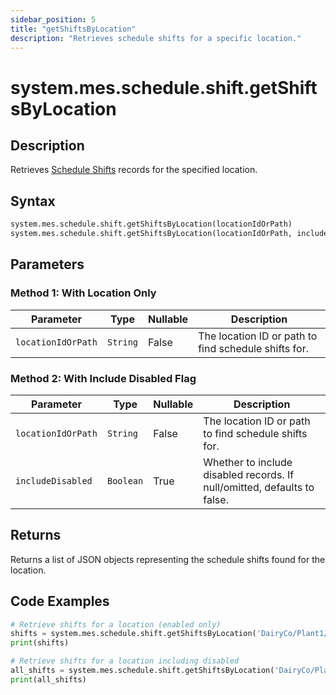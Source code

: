 ```yaml
---
sidebar_position: 5
title: "getShiftsByLocation"
description: "Retrieves schedule shifts for a specific location."
---
```


# system.mes.schedule.shift.getShiftsByLocation

## Description

Retrieves [Schedule Shifts](../../data-model/schedule-shift-model/schedule-shift) records for the specified location.

## Syntax

```python
system.mes.schedule.shift.getShiftsByLocation(locationIdOrPath)
system.mes.schedule.shift.getShiftsByLocation(locationIdOrPath, includeDisabled)
```

## Parameters

### Method 1: With Location Only

| Parameter          | Type     | Nullable | Description                                          |
|--------------------|----------|----------|------------------------------------------------------|
| `locationIdOrPath` | `String` | False    | The location ID or path to find schedule shifts for. |

### Method 2: With Include Disabled Flag

| Parameter          | Type      | Nullable | Description                                                              |
|--------------------|-----------|----------|--------------------------------------------------------------------------|
| `locationIdOrPath` | `String`  | False    | The location ID or path to find schedule shifts for.                     |
| `includeDisabled`  | `Boolean` | True     | Whether to include disabled records. If null/omitted, defaults to false. |

## Returns

Returns a list of JSON objects representing the schedule shifts found for the location.

## Code Examples

```python
# Retrieve shifts for a location (enabled only)
shifts = system.mes.schedule.shift.getShiftsByLocation('DairyCo/Plant1/Line1')
print(shifts)

# Retrieve shifts for a location including disabled
all_shifts = system.mes.schedule.shift.getShiftsByLocation('DairyCo/Plant1/Line1', True)
print(all_shifts)
```
